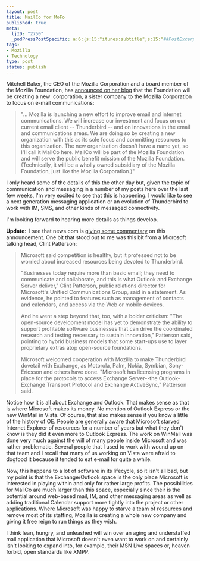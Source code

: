 ```yaml
--- 
layout: post
title: MailCo for MoFo
published: true
meta: 
  ljID: "2750"
  _podPressPostSpecific: a:6:{s:15:"itunes:subtitle";s:15:"##PostExcerpt##";s:14:"itunes:summary";s:15:"##PostExcerpt##";s:15:"itunes:keywords";s:17:"##WordPressCats##";s:13:"itunes:author";s:10:"##Global##";s:15:"itunes:explicit";s:2:"No";s:12:"itunes:block";s:2:"No";}
tags: 
- Mozilla
- Technology
type: post
status: publish
---
```

Mitchell Baker, the CEO of the Mozilla Corporation and a board member of the Mozilla Foundation, has <a href="http://weblogs.mozillazine.org/mitchell/archives/2007/09/mozillas_new_focus_on_thunderb.html">announced on her blog</a> that the Foundation will be creating a new  corporation, a sister company to the Mozilla Corporation to focus on e-mail communications:
<blockquote>"... Mozilla is launching a new effort to improve email and internet communications. We will increase our investment and focus on our current email client -- Thunderbird -- and on innovations in the email and communications areas. We are doing so by creating a new organization with this as its sole focus and committing resources to this organization. The new organization doesn't have a name yet, so I'll call it MailCo here. MailCo will be part of the Mozilla Foundation and will serve the public benefit mission of the Mozilla Foundation. (Technically, it will be a wholly owned subsidiary of the Mozilla Foundation, just like the Mozilla Corporation.)"</blockquote>
I only heard some of the details of this the other day but, given the topic of communication and messaging in a number of my posts here over the last few weeks, I'm very excited to see that this is happening. I would like to see a next generation messaging application or an evolution of Thunderbird to work with IM, SMS, and other kinds of messaged connectivity.

I'm looking forward to hearing more details as things develop.

<strong>Update</strong>:  I see that news.com is <a href="http://www.news.com/2100-1012_3-6208483.html?part=rss&amp;tag=2038-12_3-0&amp;subj=news">giving some commentary</a> on this announcement. One bit that stood out to me was this bit from a Microsoft talking head, Clint Patterson:
<blockquote>Microsoft said competition is healthy, but it professed not to be worried about increased resources being devoted to Thunderbird.

"Businesses today require more than basic email; they need to communicate and collaborate, and this is what Outlook and Exchange Server deliver," Clint Patterson, public relations director for Microsoft's Unified Communications Group, said in a statement. As evidence, he pointed to features such as management of contacts and calendars, and access via the Web or mobile devices.

And he went a step beyond that, too, with a bolder criticism: "The open-source development model has yet to demonstrate the ability to support profitable software businesses that can drive the coordinated research and testing necessary to sustain innovation," Patterson said, pointing to hybrid business models that some start-ups use to layer proprietary extras atop open-source foundations.

Microsoft welcomed cooperation with Mozilla to make Thunderbird dovetail with Exchange, as Motorola, Palm, Nokia, Symbian, Sony-Ericsson and others have done. "Microsoft has licensing programs in place for the protocols to access Exchange Server--the Outlook-Exchange Transport Protocol and Exchange ActiveSync," Patterson said.</blockquote>
Notice how it is all about Exchange and Outlook. That makes sense as that is where Microsoft makes its money. No mention of Outlook Express or the new WinMail in Vista. Of course, that also makes sense if you know a little of the history of OE. People are generally aware that Microsoft starved Internet Explorer of resources for a number of years but what they don't know is they did it even more to Outlook Express. The work on WinMail was done very much against the will of many people inside Microsoft and was rather problematic. Several people that I used to work with wound up on that team and I recall that many of us working on Vista were afraid to dogfood it because it tended to eat e-mail for quite a while.

Now, this happens to a lot of software in its lifecycle, so it isn't all bad, but my point is that the Exchange/Outlook space is the only place Microsoft is interested in playing within and only for rather large profits. The possibilities for MailCo are much larger than this space, especially since their is the potential around web-based mail, IM, and other messaging areas as well as adding traditional Calendar support more tightly into the project or other applications. Where Microsoft was happy to starve a team of resources and remove most of its staffing, Mozilla is creating a whole new company and giving it free reign to run things as they wish.

I think lean, hungry, and unleashed will win over an aging and understaffed mail application that Microsoft doesn't even want to work on and certainly isn't looking to expand into, for example, their MSN Live spaces or, heaven forbid, open standards like XMPP.
